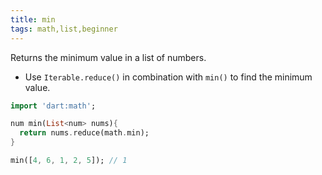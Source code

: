 ```yaml
---
title: min
tags: math,list,beginner
---
```


Returns the minimum value in a list of numbers.

- Use `Iterable.reduce()` in combination with `min()` to find the minimum value.

```dart
import 'dart:math';

num min(List<num> nums){
  return nums.reduce(math.min);
}
```

```dart
min([4, 6, 1, 2, 5]); // 1
```
